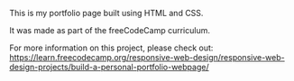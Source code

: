 This is my portfolio page built using HTML and CSS.

It was made as part of the freeCodeCamp curriculum.

For more information on this project, please check out: 
https://learn.freecodecamp.org/responsive-web-design/responsive-web-design-projects/build-a-personal-portfolio-webpage/